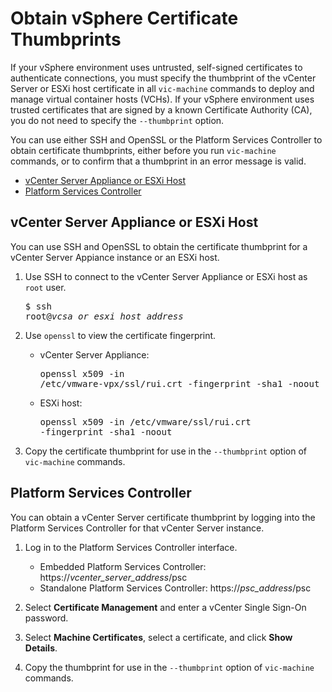 # Obtain vSphere Certificate Thumbprints #

If your vSphere environment uses untrusted, self-signed certificates to authenticate connections, you must specify the thumbprint of the vCenter Server or ESXi host certificate in all `vic-machine` commands to deploy and manage virtual container hosts (VCHs). If your vSphere environment uses trusted certificates that are signed by a known Certificate Authority (CA), you do not need to specify the `--thumbprint` option.

You can use either SSH and OpenSSL or the Platform Services Controller to obtain certificate thumbprints, either before you run `vic-machine` commands, or to confirm that a thumbprint in an error message is valid.

- [vCenter Server Appliance or ESXi Host](#cert_vc_esx) 
- [Platform Services Controller](#cert_psc)

## vCenter Server Appliance or ESXi Host <a id="cert_vc_esx"></a>

You can use SSH and OpenSSL to obtain the certificate thumbprint for a vCenter Server Appiance instance or an ESXi host. 

1. Use SSH to connect to the vCenter Server Appliance or ESXi host as `root` user.<pre>$ ssh root@<i>vcsa_or_esxi_host_address</i></pre>
2. Use `openssl` to view the certificate fingerprint.

   - vCenter Server Appliance: <pre>openssl x509 -in /etc/vmware-vpx/ssl/rui.crt -fingerprint -sha1 -noout</pre>
   - ESXi host: <pre>openssl x509 -in /etc/vmware/ssl/rui.crt -fingerprint -sha1 -noout</pre>
3. Copy the certificate thumbprint for use in the `--thumbprint` option of `vic-machine` commands.

## Platform Services Controller <a id="cert_psc"></a>

You can obtain a vCenter Server certificate thumbprint by logging into the Platform Services Controller for that vCenter Server instance.

1. Log in to the Platform Services Controller interface. 

    - Embedded Platform Services Controller: https://<i>vcenter_server_address</i>/psc
    - Standalone Platform Services Controller: https://<i>psc_address</i>/psc

2. Select **Certificate Management** and enter a vCenter Single Sign-On password.
3. Select **Machine Certificates**, select a certificate, and click **Show Details**.
3. Copy the thumbprint for use in the `--thumbprint` option of `vic-machine` commands.